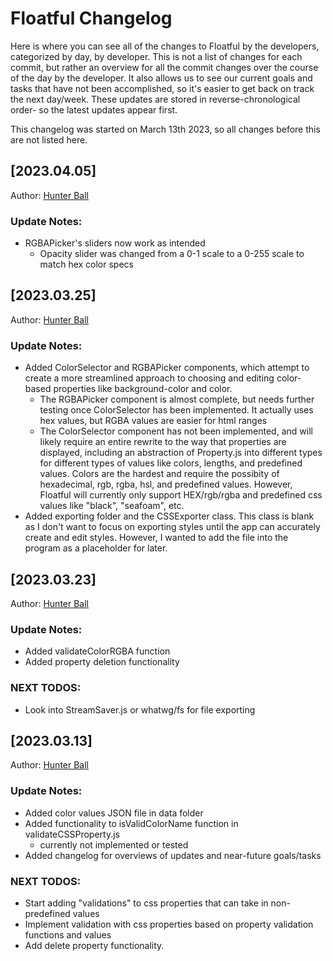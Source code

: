 # Floatful Changelog

Here is where you can see all of the changes to Floatful by the developers, categorized by day, by developer. This is not a list of changes for each commit, but rather an overview for all the commit changes over the course of the day by the developer. It also allows us to see our current goals and tasks that have not been accomplished, so it's easier to get back on track the next day/week.
These updates are stored in reverse-chronological order- so the latest updates appear first.

This changelog was started on March 13th 2023, so all changes before this are not listed here.

## [2023.04.05]

Author: [Hunter Ball](https://github.com/hunterball)

### Update Notes:

-   RGBAPicker's sliders now work as intended
    -   Opacity slider was changed from a 0-1 scale to a 0-255 scale to match hex color specs

## [2023.03.25]

Author: [Hunter Ball](https://github.com/hunterball)

### Update Notes:

-   Added ColorSelector and RGBAPicker components, which attempt to create a more streamlined approach to choosing and editing color-based properties like background-color and color.
    -   The RGBAPicker component is almost complete, but needs further testing once ColorSelector has been implemented. It actually uses hex values, but RGBA values are easier for html ranges
    -   The ColorSelector component has not been implemented, and will likely require an entire rewrite to the way that properties are displayed, including an abstraction of Property.js into different types for different types of values like colors, lengths, and predefined values. Colors are the hardest and require the possibity of hexadecimal, rgb, rgba, hsl, and predefined values. However, Floatful will currently only support HEX/rgb/rgba and predefined css values like "black", "seafoam", etc.
-   Added exporting folder and the CSSExporter class. This class is blank as I don't want to focus on exporting styles until the app can accurately create and edit styles. However, I wanted to add the file into the program as a placeholder for later.

## [2023.03.23]

Author: [Hunter Ball](https://github.com/hunterball)

### Update Notes:

-   Added validateColorRGBA function
-   Added property deletion functionality

### NEXT TODOS:

-   Look into StreamSaver.js or whatwg/fs for file exporting

## [2023.03.13]

Author: [Hunter Ball](https://github.com/hunterball)

### Update Notes:

-   Added color values JSON file in data folder
-   Added functionality to isValidColorName function in validateCSSProperty.js
    -   currently not implemented or tested
-   Added changelog for overviews of updates and near-future goals/tasks

### NEXT TODOS:

-   Start adding "validations" to css properties that can take in non-predefined values
-   Implement validation with css properties based on property validation functions and values
-   Add delete property functionality.
